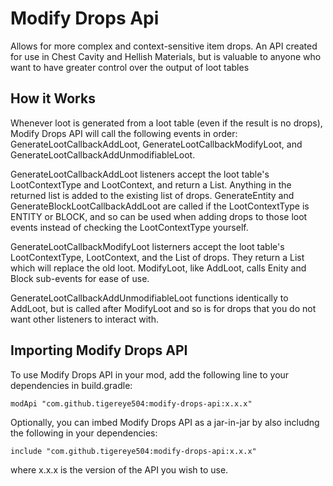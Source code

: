 # Modify Drops Api
Allows for more complex and context-sensitive item drops. An API created for use in Chest Cavity and Hellish Materials, but is valuable to anyone who want to have greater control over the output of loot tables

## How it Works
Whenever loot is generated from a loot table (even if the result is no drops), Modify Drops API will call the following events in order: GenerateLootCallbackAddLoot, GenerateLootCallbackModifyLoot, and GenerateLootCallbackAddUnmodifiableLoot.

GenerateLootCallbackAddLoot listeners accept the loot table's LootContextType and LootContext, and return a List<Itemstack>. Anything in the returned list is added to the existing list of drops. GenerateEntity and GenerateBlockLootCallbackAddLoot are called if the LootContextType is ENTITY or BLOCK, and so can be used when adding drops to those loot events instead of checking the LootContextType yourself.

GenerateLootCallbackModifyLoot listerners accept the loot table's LootContextType, LootContext, and the List<Itemstack> of drops. They return a List<Itemstack> which will replace the old loot. ModifyLoot, like AddLoot, calls Enity and Block sub-events for ease of use.

GenerateLootCallbackAddUnmodifiableLoot functions identically to AddLoot, but is called after ModifyLoot and so is for drops that you do not want other listeners to interact with.

## Importing Modify Drops API

To use Modify Drops API in your mod, add the following line to your dependencies in build.gradle:
```
modApi "com.github.tigereye504:modify-drops-api:x.x.x"
```
Optionally, you can imbed Modify Drops API as a jar-in-jar by also includng the following in your dependencies:
```
include "com.github.tigereye504:modify-drops-api:x.x.x"
```
where x.x.x is the version of the API you wish to use.

